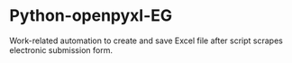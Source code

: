 # Python-openpyxl-EG

Work-related automation to create and save Excel file after script scrapes electronic submission form.
